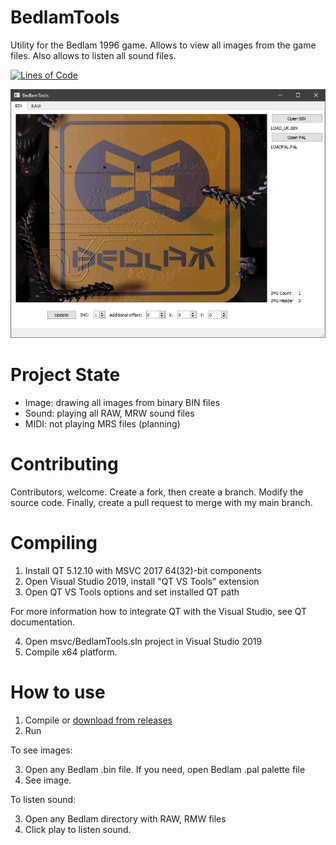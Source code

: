 # BedlamTools

Utility for the Bedlam 1996 game. Allows to view all images from the game files. Also allows to listen all sound files.

[![Lines of Code](https://tokei.rs/b1/github/8street/BedlamTools?category=code)](https://github.com/XAMPPRocky/tokei)

![](https://raw.githubusercontent.com/8street/BedlamTools/master/misc/bedlamtools.png)

# Project State

* Image: drawing all images from binary BIN files
* Sound: playing all RAW, MRW sound files
* MIDI: not playing MRS files (planning)

# Contributing

Contributors, welcome. Create a fork, then create a branch. Modify the source code. Finally, create a pull request to merge with my main branch.

# Compiling

1. Install QT 5.12.10 with MSVC 2017 64(32)-bit components
2. Open Visual Studio 2019, install "QT VS Tools" extension
3. Open QT VS Tools options and set installed QT path 

For more information how to integrate QT with the Visual Studio, see QT documentation.

4. Open msvc/BedlamTools.sln project in Visual Studio 2019
5. Compile x64 platform.

# How to use

1. Compile or [download from releases](https://github.com/8street/BedlamTools/releases)
2. Run

To see images:

3. Open any Bedlam .bin file. If you need, open Bedlam .pal palette file
4. See image.

To listen sound:

3. Open any Bedlam directory with RAW, RMW files
4. Click play to listen sound.
